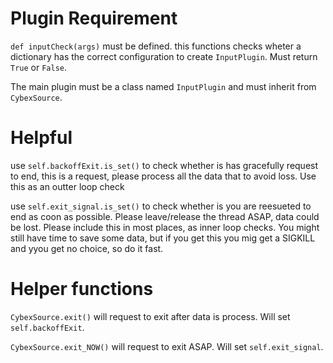 # Plugin Requirement

`def inputCheck(args)` must be defined. this functions checks wheter a dictionary has the correct configuration to create `InputPlugin`. Must return `True` or `False`.   

The main plugin must be a class named `InputPlugin` and must inherit from `CybexSource`.

# Helpful

use `self.backoffExit.is_set()` to check whether is has gracefully request to end, this is a request, please process all the data that to avoid loss. Use this as an outter loop check


use `self.exit_signal.is_set()` to check whether is you are reesueted to end as coon as possible. Please leave/release the thread ASAP, data could be lost. Please include this in most places, as inner loop checks. You might still have time to save some data, but if you get this you mig get a SIGKILL and yyou get no choice, so do it fast. 

# Helper functions 

`CybexSource.exit()`  will request to exit after data is process. Will set `self.backoffExit`.   

`CybexSource.exit_NOW()`  will request to exit ASAP. Will set `self.exit_signal`.   
